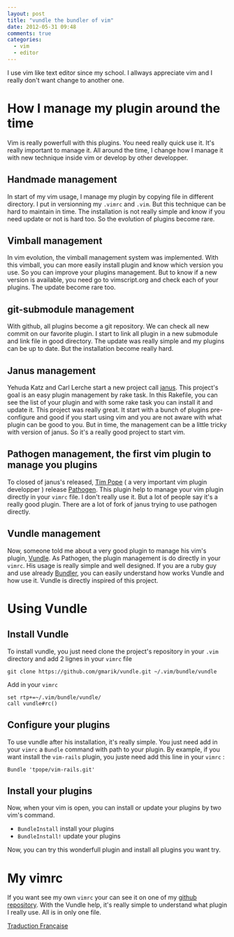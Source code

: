 ```yaml
---
layout: post
title: "vundle the bundler of vim"
date: 2012-05-31 09:48
comments: true
categories:
  - vim
  - editor
---
```


I use vim like text editor since my school. I allways appreciate vim and
I really don't want change to another one.

# How I manage my plugin around the time

Vim is really powerfull with this plugins. You need really quick use it.
It's really important to manage it. All around the time, I change how I
manage it with new technique inside vim or develop by other developper.

## Handmade management

In start of my vim usage, I manage my plugin by copying file in
different directory. I put in versionning my `.vimrc` and `.vim`. But
this technique can be hard to maintain in time. The installation is not
really simple and know if you need update or not is hard too. So the
evolution of plugins become rare.

## Vimball management

In vim evolution, the vimball management system was implemented. With
this vimball, you can more easily install plugin and know which version
you use. So you can improve your plugins management. But to know if a
new version is available, you need go to vimscript.org and check each of
your plugins. The update become rare too.

## git-submodule management

With github, all plugins become a git repository. We can check all new
commit on our favorite plugin. I start to link all plugin in a new
submodule and link file in good directory. The update was really simple
and my plugins can be up to date. But the installation become really
hard.

## Janus management

Yehuda Katz and Carl Lerche start a new project call [janus](https://github.com/carlhuda/janus).
This project's goal is an easy plugin management by rake task. In this
Rakefile, you can see the list of your plugin and with some rake task
you can install it and update it. This project was really great. It
start with a bunch of plugins pre-configure and good if you start using
vim and you are not aware with what plugin can be good to you. But in
time, the management can be a little tricky with version of janus. So
it's a really good project to start vim.

## Pathogen management, the first vim plugin to manage you plugins

To closed of janus's released, [Tim Pope](https://github.com/tpope) ( a
very important vim plugin developper ) release [Pathogen](https://github.com/tpope/vim-pathogen).
This plugin help to manage your vim plugin directly in your `vimrc` file.
I don't really use it. But a lot of people say it's a really good
plugin. There are a lot of fork of janus trying to use pathogen
directly.

## Vundle management

Now, someone told me about a very good plugin to manage his vim's
plugin, [Vundle](https://github.com/gmarik/vundle). As Pathogen, the
plugin management is do directly in your `vimrc`. His usage is really
simple and well designed. If you are a ruby guy and use already [Bundler](http://gembundler.org),
you can easily understand how works Vundle and how use it. Vundle is
directly inspired of this project.

# Using Vundle

## Install Vundle

To install vundle, you just need clone the project's repository in your
`.vim` directory and add 2 lignes in your `vimrc` file

```
git clone https://github.com/gmarik/vundle.git ~/.vim/bundle/vundle
```

Add in your `vimrc`

```vim
set rtp+=~/.vim/bundle/vundle/
call vundle#rc()
```

## Configure your plugins

To use vundle after his installation, it's really simple. You just need
add in your `vimrc` a `Bundle` command with path to your plugin. By
example, if you want install the `vim-rails` plugin, you juste need add
this line in your `vimrc` :

```vim
Bundle 'tpope/vim-rails.git'
```

## Install your plugins

Now, when your vim is open, you can install or update your plugins by
two vim's command.

 * `BundleInstall` install your plugins
 * `BundleInstall!` update your plugins

Now, you can try this wonderfull plugin and install all plugins you want
try.

# My vimrc

If you want see my own `vimrc` your can see it on one of my [github
repository](https://github.com/shingara/vim-conf). With the Vundle help,
it's really simple to understand what plugin I really use. All is in
only one file.

[Traduction Française](http://blog.shingara.fr/vundle-ou-le-bundler-de-vim.html)
